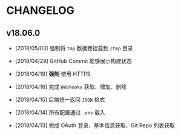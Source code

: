 # CHANGELOG

## v18.06.0

* [2018/05/03] 强制将 `tmp` 数据卷挂载到 `/tmp` 目录 

* [2018/04/29] GitHub Commit 能够展示构建状态

* [2018/04/19] **强制** 使用 HTTPS

* [2018/04/18] 完成 `Webhooks` 获取、增加、删除

* [2018/04/15] 后端统一返回 `JSON` 格式

* [2018/04/14] 所有配置通过 `.env` 载入

* [2018/04/13] 完成 OAuth 登录、基本信息获取、Git Repo 列表获取
